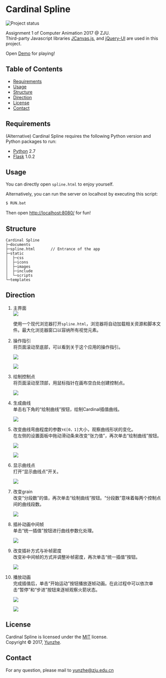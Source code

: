 Cardinal Spline
===============

![Project status][status]

Assignment 1 of Computer Animation 2017 @ ZJU.  
Third-party Javascript libraries [JCanvas.js][jcanvasjs], and [jQuery-UI][jqueryui] are used in this project.

Open [Demo][demo] for playing!

Table of Contents
-----------------

  * [Requirements](#requirements)
  * [Usage](#usage)
  * [Structure](#structure)
  * [Direction](#direction)
  * [License](#license)
  * [Contact](#contact)

Requirements
------------

(Alternative) Cardinal Spline requires the following Python version and Python packages to run:

  * [Python][Python] 2.7
  * [Flask][Flask] 1.0.2

Usage
-----

You can directly open `spline.html` to enjoy yourself.

Alternatively, you can run the server on localhost by executing this script:
```cmd
$ RUN.bat
```

Then open [http://localhost:8080/][localhost] for fun!

Structure
-------------

```
Cardinal Spline
├─documents
├─spline.html       // Entrance of the app
├─static
│  ├─css
│  ├─icons
│  ├─images
│  ├─include
│  └─scripts
└─templates
```

Direction
--------

1. 主界面  
    ![][S0]  
    
    使用一个现代浏览器打开`spline.html`，浏览器将自动加载相关资源和脚本文件。最大化浏览器窗口以容纳所有视觉元素。

2. 操作指引  
    将页面滚动至底部，可以看到关于这个应用的操作指引。  
    
    ![][S1]  

    ![][S2]  

3. 绘制控制点  
    将页面滚动至顶部，用鼠标指针在画布空白处创建控制点。  
    
    ![][S3]  

4. 生成曲线  
    单击右下角的“绘制曲线”按钮，绘制Cardinal插值曲线。  

    ![][S4]  

5. 改变曲线弯曲程度的参数`τ∈[0，1]`大小，观察曲线形状的变化。  
    在左侧的设置面板中拖动滑动条来改变“张力值”，再次单击“绘制曲线”按钮。
    
    ![][S5]  

    ![][S6]  

6. 显示曲线点  
    打开“显示曲线点”开关。  
    
    ![][S7]  

7. 改变grain  
    改变“分段数”的值，再次单击“绘制曲线”按钮。“分段数”意味着每两个控制点间的曲线段数。  
    
    ![][S8]  

8. 插补动画中间帧  
    单击“统一插值”按钮进行曲线参数化处理。  
    
    ![][S9]  

9. 改变插补方式与补帧密度  
    改变补中间帧的方式并调整补帧密度，再次单击“统一插值”按钮。
    
    ![][S10]  

10. 播放动画  
    完成插值后，单击“开始运动”按钮播放逐帧动画。在此过程中可以依次单击“暂停”和“步进”按钮来逐帧观察火箭状态。  
    
    ![][S11]  
    
    ![][S12]  

License
-------

Cardinal Spline is licensed under the [MIT][MIT] license.  
Copyright &copy; 2017, [Yunzhe][yunzhe].

Contact
-------

For any question, please mail to [yunzhe@zju.edu.cn][Mail]



[status]: https://img.shields.io/badge/status-finished-green.svg "Project Status: Finished"
[demo]: https://yunzhezju.github.io/CardinalSpline/spline.html
[jcanvasjs]: https://projects.calebevans.me/jcanvas/
[jqueryui]: https://jqueryui.com/

[Python]: https://www.python.org/downloads/
[Flask]: https://github.com/pallets/flask

[localhost]: http://localhost:8080/

[S0]: docs/0.png
[S1]: docs/1.png
[S2]: docs/2.png
[S3]: docs/3.png
[S4]: docs/4.png
[S5]: docs/5.png
[S6]: docs/6.png
[S7]: docs/7.png
[S8]: docs/8.png
[S9]: docs/9.png
[S10]: docs/10.png
[S11]: docs/11.png
[S12]: docs/12.png

[MIT]: /LICENCE_MIT.md
[yunzhe]: https://github.com/YunzheZJU

[Mail]: mailto:yunzhe@zju.edu.cn